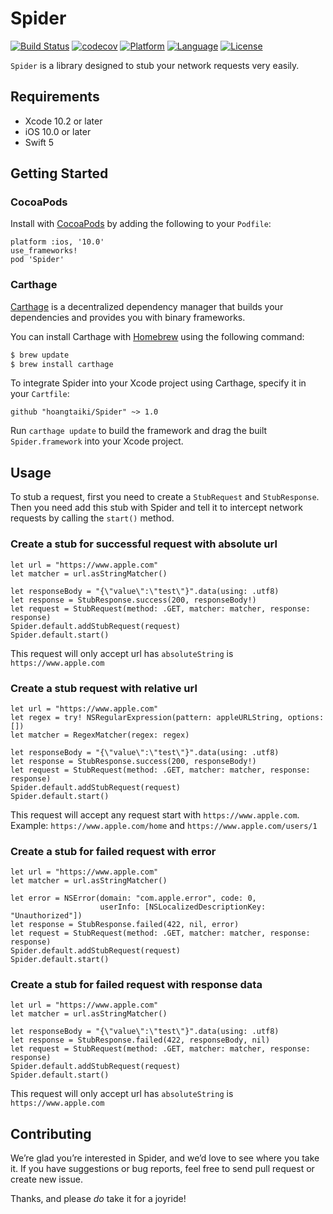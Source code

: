 # Spider
[![Build Status](https://travis-ci.org/hoangtaiki/Spider.svg)](https://travis-ci.org/hoangtaiki/Spider)
[![codecov](https://codecov.io/gh/hoangtaiki/Spider/branch/master/graph/badge.svg)](https://codecov.io/gh/hoangtaiki/Spider)
[![Platform](http://img.shields.io/badge/platform-ios-blue.svg?style=flat)](https://developer.apple.com/iphone/index.action)
[![Language](http://img.shields.io/badge/language-swift-brightgreen.svg?style=flat)](https://developer.apple.com/swift)
[![License](http://img.shields.io/badge/license-MIT-lightgrey.svg?style=flat)](http://mit-license.org)

`Spider` is a library designed to stub your network requests very easily.

## Requirements

- Xcode 10.2 or later
- iOS 10.0 or later
- Swift 5

## Getting Started

### CocoaPods

Install with [CocoaPods](http://cocoapods.org) by adding the following to your `Podfile`:

```
platform :ios, '10.0'
use_frameworks!
pod 'Spider'
```

### Carthage

[Carthage](https://github.com/Carthage/Carthage) is a decentralized dependency manager that builds your dependencies and provides you with binary frameworks.

You can install Carthage with [Homebrew](https://brew.sh/) using the following command:

```bash
$ brew update
$ brew install carthage
```

To integrate Spider into your Xcode project using Carthage, specify it in your `Cartfile`:

```ogdl
github "hoangtaiki/Spider" ~> 1.0
```

Run `carthage update` to build the framework and drag the built `Spider.framework` into your Xcode project.


## Usage

To stub a request, first you need to create a `StubRequest` and `StubResponse`. Then you need add this stub with Spider and tell it to intercept network requests by calling the `start()` method.

### Create a stub for successful request with absolute url
```
let url = "https://www.apple.com"
let matcher = url.asStringMatcher()

let responseBody = "{\"value\":\"test\"}".data(using: .utf8)
let response = StubResponse.success(200, responseBody!)
let request = StubRequest(method: .GET, matcher: matcher, response: response)
Spider.default.addStubRequest(request)
Spider.default.start()
```

This request will only accept url has `absoluteString` is `https://www.apple.com`

### Create a stub request with relative url
```
let url = "https://www.apple.com"
let regex = try! NSRegularExpression(pattern: appleURLString, options: [])
let matcher = RegexMatcher(regex: regex)

let responseBody = "{\"value\":\"test\"}".data(using: .utf8)
let response = StubResponse.success(200, responseBody!)
let request = StubRequest(method: .GET, matcher: matcher, response: response)
Spider.default.addStubRequest(request)
Spider.default.start()
```

This request will accept any request start with `https://www.apple.com`. Example: `https://www.apple.com/home` and `https://www.apple.com/users/1`

### Create a stub for failed request with error
```
let url = "https://www.apple.com"
let matcher = url.asStringMatcher()

let error = NSError(domain: "com.apple.error", code: 0,
                    userInfo: [NSLocalizedDescriptionKey: "Unauthorized"])
let response = StubResponse.failed(422, nil, error)
let request = StubRequest(method: .GET, matcher: matcher, response: response)
Spider.default.addStubRequest(request)
Spider.default.start()
```

### Create a stub for failed request with response data
```
let url = "https://www.apple.com"
let matcher = url.asStringMatcher()

let responseBody = "{\"value\":\"test\"}".data(using: .utf8)
let response = StubResponse.failed(422, responseBody, nil)
let request = StubRequest(method: .GET, matcher: matcher, response: response)
Spider.default.addStubRequest(request)
Spider.default.start()
```

This request will only accept url has `absoluteString` is `https://www.apple.com`

## Contributing

We’re glad you’re interested in Spider, and we’d love to see where you take it. If you have suggestions or bug reports, feel free to send pull request or create new issue.

Thanks, and please *do* take it for a joyride!